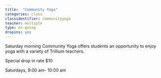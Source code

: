 ```yaml
---
title:  "Community Yoga"
categories: class
classidentifier: communityyoga
teacher: multiple
type: on-going
dropins: yes
---
```

Saturday morning Community Yoga offers students an opportunity to enjoy yoga with a variety of Trillium teachers.

Special drop in rate $10

Saturdays, 9:00 am- 10:00 am
